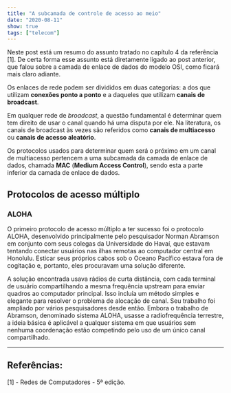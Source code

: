 ```yaml
---
title: "A subcamada de controle de acesso ao meio"
date: "2020-08-11"
show: true
tags: ["telecom"]
---
```


Neste post está um resumo do assunto tratado no capítulo 4 da referência [1]. De certa forma esse assunto está diretamente ligado ao post anterior, que falou sobre a camada de enlace de dados do modelo OSI, como ficará mais claro adiante.

Os enlaces de rede podem ser divididos em duas categorias: a dos que utilizam **conexões ponto a ponto** e a daqueles que utilizam **canais de broadcast**.

Em qualquer rede de *broadcast*, a questão fundamental é determinar quem tem direito de usar o canal quando há uma disputa por ele. Na literatura, os canais de broadcast às vezes são referidos como **canais de multiacesso** ou **canais de acesso aleatório**.

Os protocolos usados para determinar quem será o próximo em um canal de multiacesso pertencem a uma subcamada da camada de enlace de dados, chamada **MAC** (**Medium Access Control**), sendo esta a parte inferior da camada de enlace de dados.

## Protocolos de acesso múltiplo

### ALOHA

O primeiro protocolo de acesso múltiplo a ter sucesso foi o protocolo ALOHA, desenvolvido principalmente pelo pesquisador Norman Abramson em conjunto com seus colegas da Universidade do Havaí, que estavam tentando conectar usuários nas ilhas remotas ao computador central em Honolulu. Esticar seus próprios cabos sob o Oceano Pacífico estava fora de cogitação e, portanto, eles procuravam uma solução diferente.

A solução encontrada usava rádios de curta distância, com cada terminal de usuário compartilhando a mesma frequência upstream para enviar quadros ao computador principal. Isso incluía um método simples e elegante para resolver o problema de alocação de canal. Seu trabalho foi ampliado por vários pesquisadores desde então. Embora o trabalho de Abramson, denominado sistema ALOHA, usasse a radiofrequência terrestre, a ideia básica é aplicável a qualquer sistema em que usuários sem nenhuma coordenação estão competindo pelo uso de um único canal compartilhado.

---
## Referências:

[1] - Redes de Computadores - 5ª edição.

